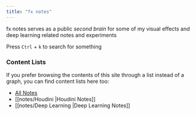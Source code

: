 ```yaml
---
title: "fx notes"
---
```


fx notes serves as a public *second brain* for some of my visual effects and deep learning related notes and experiments

Press `Ctrl` + `k` to search for something

### Content Lists
If you prefer browsing the contents of this site through a list instead of a graph, you can find content lists here too:

- [All Notes](/notes)
- [[notes/Houdini |Houdini Notes]]
- [[notes/Deep Learning |Deep Learning Notes]]
